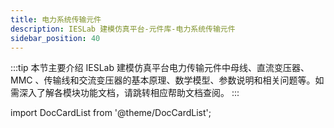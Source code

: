 ```yaml
---
title: 电力系统传输元件
description: IESLab 建模仿真平台-元件库-电力系统传输元件
sidebar_position: 40
---
```


:::tip
本节主要介绍 IESLab 建模仿真平台电力传输元件中母线、直流变压器、 MMC 、传输线和交流变压器的基本原理、数学模型、参数说明和相关问题等。如需深入了解各模块功能文档，请跳转相应帮助文档查阅。
:::

import DocCardList from '@theme/DocCardList';

<DocCardList />